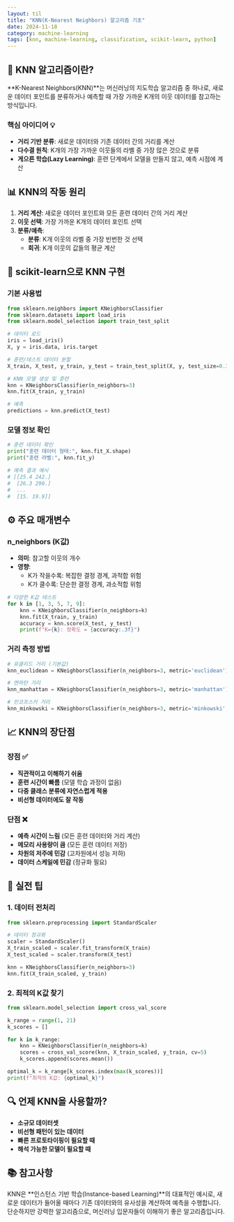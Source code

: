 ```yaml
---
layout: til
title: "KNN(K-Nearest Neighbors) 알고리즘 기초"
date: 2024-11-18
category: machine-learning
tags: [knn, machine-learning, classification, scikit-learn, python]
---
```


## 🤖 KNN 알고리즘이란?

**K-Nearest Neighbors(KNN)**는 머신러닝의 지도학습 알고리즘 중 하나로, 새로운 데이터 포인트를 분류하거나 예측할 때 가장 가까운 K개의 이웃 데이터를 참고하는 방식입니다.

### 핵심 아이디어 💡
- **거리 기반 분류**: 새로운 데이터와 기존 데이터 간의 거리를 계산
- **다수결 원칙**: K개의 가장 가까운 이웃들의 라벨 중 가장 많은 것으로 분류
- **게으른 학습(Lazy Learning)**: 훈련 단계에서 모델을 만들지 않고, 예측 시점에 계산

## 📊 KNN의 작동 원리

1. **거리 계산**: 새로운 데이터 포인트와 모든 훈련 데이터 간의 거리 계산
2. **이웃 선택**: 가장 가까운 K개의 데이터 포인트 선택
3. **분류/예측**: 
   - **분류**: K개 이웃의 라벨 중 가장 빈번한 것 선택
   - **회귀**: K개 이웃의 값들의 평균 계산

## 🔧 scikit-learn으로 KNN 구현

### 기본 사용법

```python
from sklearn.neighbors import KNeighborsClassifier
from sklearn.datasets import load_iris
from sklearn.model_selection import train_test_split

# 데이터 로드
iris = load_iris()
X, y = iris.data, iris.target

# 훈련/테스트 데이터 분할
X_train, X_test, y_train, y_test = train_test_split(X, y, test_size=0.3, random_state=42)

# KNN 모델 생성 및 훈련
knn = KNeighborsClassifier(n_neighbors=3)
knn.fit(X_train, y_train)

# 예측
predictions = knn.predict(X_test)
```

### 모델 정보 확인

```python
# 훈련 데이터 확인
print("훈련 데이터 형태:", knn.fit_X.shape)
print("훈련 라벨:", knn.fit_y)

# 예측 결과 예시
# [[25.4 242.]
#  [26.3 290.]
#  ...
#  [15. 19.9]]
```

## ⚙️ 주요 매개변수

### n_neighbors (K값)
- **의미**: 참고할 이웃의 개수
- **영향**: 
  - K가 작을수록: 복잡한 결정 경계, 과적합 위험
  - K가 클수록: 단순한 결정 경계, 과소적합 위험

```python
# 다양한 K값 테스트
for k in [1, 3, 5, 7, 9]:
    knn = KNeighborsClassifier(n_neighbors=k)
    knn.fit(X_train, y_train)
    accuracy = knn.score(X_test, y_test)
    print(f"K={k}: 정확도 = {accuracy:.3f}")
```

### 거리 측정 방법

```python
# 유클리드 거리 (기본값)
knn_euclidean = KNeighborsClassifier(n_neighbors=3, metric='euclidean')

# 맨하탄 거리
knn_manhattan = KNeighborsClassifier(n_neighbors=3, metric='manhattan')

# 민코프스키 거리
knn_minkowski = KNeighborsClassifier(n_neighbors=3, metric='minkowski', p=2)
```

## 📈 KNN의 장단점

### 장점 ✅
- **직관적이고 이해하기 쉬움**
- **훈련 시간이 빠름** (모델 학습 과정이 없음)
- **다중 클래스 분류에 자연스럽게 적용**
- **비선형 데이터에도 잘 작동**

### 단점 ❌
- **예측 시간이 느림** (모든 훈련 데이터와 거리 계산)
- **메모리 사용량이 큼** (모든 훈련 데이터 저장)
- **차원의 저주에 민감** (고차원에서 성능 저하)
- **데이터 스케일에 민감** (정규화 필요)

## 🎯 실전 팁

### 1. 데이터 전처리
```python
from sklearn.preprocessing import StandardScaler

# 데이터 정규화
scaler = StandardScaler()
X_train_scaled = scaler.fit_transform(X_train)
X_test_scaled = scaler.transform(X_test)

knn = KNeighborsClassifier(n_neighbors=3)
knn.fit(X_train_scaled, y_train)
```

### 2. 최적의 K값 찾기
```python
from sklearn.model_selection import cross_val_score

k_range = range(1, 21)
k_scores = []

for k in k_range:
    knn = KNeighborsClassifier(n_neighbors=k)
    scores = cross_val_score(knn, X_train_scaled, y_train, cv=5)
    k_scores.append(scores.mean())

optimal_k = k_range[k_scores.index(max(k_scores))]
print(f"최적의 K값: {optimal_k}")
```

## 🔍 언제 KNN을 사용할까?

- **소규모 데이터셋**
- **비선형 패턴이 있는 데이터**
- **빠른 프로토타이핑이 필요할 때**
- **해석 가능한 모델이 필요할 때**

## 📚 참고사항

KNN은 **인스턴스 기반 학습(Instance-based Learning)**의 대표적인 예시로, 새로운 데이터가 들어올 때마다 기존 데이터와의 유사성을 계산하여 예측을 수행합니다. 단순하지만 강력한 알고리즘으로, 머신러닝 입문자들이 이해하기 좋은 알고리즘입니다. 